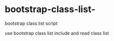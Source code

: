 bootstrap-class-list-
=====================

bootstrap class list script

use bootstrap class list include and read class list
